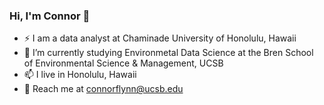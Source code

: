 ### Hi, I'm Connor 👋
- ⚡ I am a data analyst at Chaminade University of Honolulu, Hawaii
- 🌱 I’m currently studying Environmetal Data Science at the Bren School of Environmental Science & Management, UCSB
- 📫 I live in Honolulu, Hawaii
- 💬 Reach me at connorflynn@ucsb.edu

<!--

**ConnorFlynn/ConnorFlynn** is a ✨ _special_ ✨ repository because its `README.md` (this file) appears on your GitHub profile.

Here are some ideas to get you started:

- 🔭 I’m currently working on ...
- 🌱 I’m currently learning ...
- 👯 I’m looking to collaborate on ...
- 🤔 I’m looking for help with ...
- 💬 Ask me about ...
- 📫 How to reach me: ...
- 😄 Pronouns: ...
- ⚡ Fun fact: ...
-->
